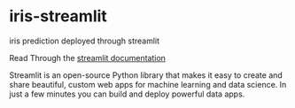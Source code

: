 # iris-streamlit
iris prediction deployed through streamlit

Read Through the [streamlit documentation](https://docs.streamlit.io/)

Streamlit is an open-source Python library that makes it easy to create and share beautiful, custom web apps for machine learning and data science.
In just a few minutes you can build and deploy powerful data apps.

